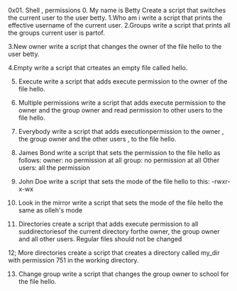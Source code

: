 0x01. Shell , permissions
0. My name is Betty Create a script that switches the current user to the user betty.
1.Who am i write a script that prints the effective username of the current user.
2.Groups write a script that prints all the groups  current user is partof.

3.New owner write a script that changes the owner of the file hello to the user betty.

4.Empty write a script that crteates an empty file called hello.

5. Execute write a script that adds execute permission to the owner of the file hello.

6. Multiple permissions write a script that adds execute permission to the owner and the group owner and read permission to other users to the file hello.

7. Everybody write a script that adds executionpermission to the owner , the group owner and the other users , to the file hello.

8. James Bond write a script that sets the permission to the file hello as follows:
owner: no permission at all
group: no permission at all
Other users: all the permission

9. John Doe write a script that sets the mode of the file hello to this: -rwxr-x-wx

10. Look in the mirror write a script that sets the mode of the file hello the same as olleh's mode

11. Directories create a script that adds execute permission to all suddirectoriesof the current directory forthe owner, the group owner and all other users. Regular files should not be changed

12; More directories create a script that creates a directory called my_dir with permission 751 in the working directory.

13. Change group write a script that changes the group owner to school for the file hello.

